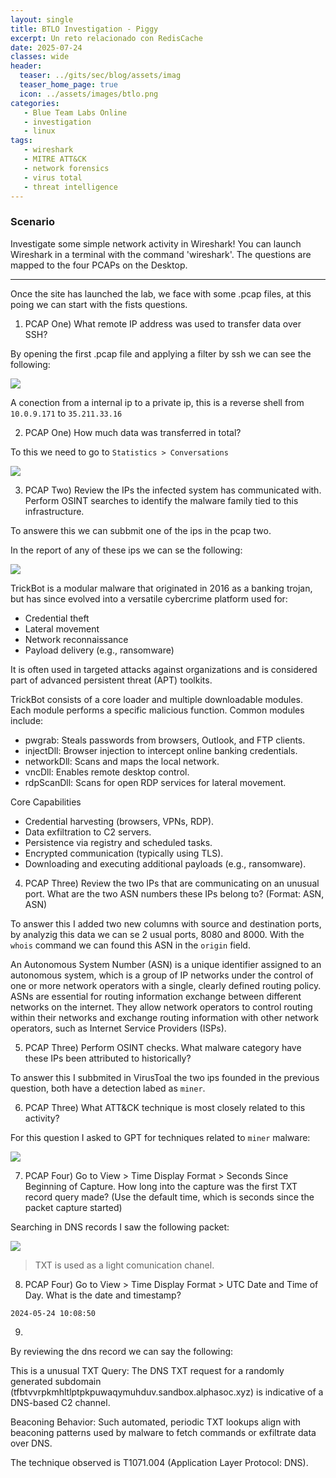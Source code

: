 ```yaml
---
layout: single
title: BTLO Investigation - Piggy
excerpt: Un reto relacionado con RedisCache
date: 2025-07-24
classes: wide
header:
  teaser: ../gits/sec/blog/assets/imag
  teaser_home_page: true
  icon: ../assets/images/btlo.png
categories:
   - Blue Team Labs Online
   - investigation
   - linux
tags:
   - wireshark
   - MITRE ATT&CK
   - network forensics
   - virus total
   - threat intelligence
---
```


### **Scenario**

Investigate some simple network activity in Wireshark! You can launch Wireshark in a terminal with the command 'wireshark'. The questions are mapped to the four PCAPs on the Desktop.

---

Once the site has launched the lab, we face with some .pcap files, at this poing we can start with the fists questions. 

1. PCAP One) What remote IP address was used to transfer data over SSH?

By opening the first .pcap file and applying a filter by ssh we can see the following: 

![](../assets/images/btlo-piggy/1.png)

A conection from a internal ip to a private ip, this is a reverse shell from `10.0.9.171` to `35.211.33.16`

2. PCAP One) How much data was transferred in total?

To this we need to go to `Statistics > Conversations`

![](../assets/images/btlo-piggy/2.png)

3. PCAP Two) Review the IPs the infected system has communicated with. Perform OSINT searches to identify the malware family tied to this infrastructure.

To answere this we can subbmit one of the ips in the pcap two.

In the report of any of these ips we can se the following: 

![](../assets/images/btlo-piggy/3.png)

TrickBot is a modular malware that originated in 2016 as a banking trojan, but has since evolved into a versatile cybercrime platform used for:
- Credential theft
- Lateral movement
- Network reconnaissance
- Payload delivery (e.g., ransomware)

It is often used in targeted attacks against organizations and is considered part of advanced persistent threat (APT) toolkits.

TrickBot consists of a core loader and multiple downloadable modules. Each module performs a specific malicious function. Common modules include:
- pwgrab: Steals passwords from browsers, Outlook, and FTP clients.
- injectDll: Browser injection to intercept online banking credentials.
- networkDll: Scans and maps the local network.
- vncDll: Enables remote desktop control.
- rdpScanDll: Scans for open RDP services for lateral movement.

Core Capabilities
- Credential harvesting (browsers, VPNs, RDP).
- Data exfiltration to C2 servers.
- Persistence via registry and scheduled tasks.
- Encrypted communication (typically using TLS).
- Downloading and executing additional payloads (e.g., ransomware).

4. PCAP Three) Review the two IPs that are communicating on an unusual port. What are the two ASN numbers these IPs belong to? (Format: ASN, ASN)

To answer this I added two new columns with source and destination ports, by analyzig this data we can se 2 usual ports, 8080 and 8000. With the `whois` command we can found this ASN in the `origin` field. 

An Autonomous System Number (ASN) is a unique identifier assigned to an autonomous system, which is a group of IP networks under the control of one or more network operators with a single, clearly defined routing policy.
ASNs are essential for routing information exchange between different networks on the internet. They allow network operators to control routing within their networks and exchange routing information with other network operators, such as Internet Service Providers (ISPs). 

5. PCAP Three) Perform OSINT checks. What malware category have these IPs been attributed to historically?

To answer this I subbmited in VirusToal the two ips founded in the previous question, both have a detection labed as `miner`. 

6. PCAP Three) What ATT&CK technique is most closely related to this activity?

For this question I asked to GPT for techniques related to `miner` malware: 

![](../assets/images/btlo-piggy/4.png)

7. PCAP Four) Go to View > Time Display Format > Seconds Since Beginning of Capture. How long into the capture was the first TXT record query made? (Use the default time, which is seconds since the packet capture started)

Searching in DNS records I saw the following packet: 

![](../assets/images/btlo-piggy/5.png)

> TXT is used as a light comunication chanel. 

8. PCAP Four) Go to View > Time Display Format > UTC Date and Time of Day. What is the date and timestamp?

`2024-05-24 10:08:50`

9. 

By reviewing the dns record we can say the following:

This is a unusual TXT Query: The DNS TXT request for a randomly generated subdomain (tfbtvvrpkmhltlptpkpuwaqymuhduv.sandbox.alphasoc.xyz) is indicative of a DNS-based C2 channel.

Beaconing Behavior: Such automated, periodic TXT lookups align with beaconing patterns used by malware to fetch commands or exfiltrate data over DNS.

The technique observed is T1071.004 (Application Layer Protocol: DNS).


